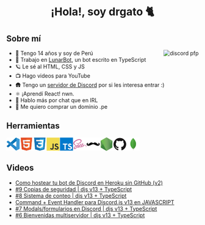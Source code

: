 <p>
  <h1 align="center"><b>¡Hola!, soy drgato 🐈</b></h1>
</p>

## Sobre mí

<img src="https://avatars.githubusercontent.com/u/43690887?s=200&u=059915dea147dfda41abb3a2064c13305634bc62&v=4" align="right" alt="discord pfp"/>

- 🚀 Tengo 14 años y soy de Perú
- 🌛 Trabajo en [LunarBot](https://dsc.gg/lunarbotxd), un bot escrito en TypeScript
- 🪐 Le sé al HTML, CSS y JS
- 📺 Hago videos para YouTube
- 🛖 Tengo un [servidor de Discord](https://drgato.ml/discord) por si les interesa entrar :)
- ⚛️ ¡Aprendí React! nwn.
- 🙊 Hablo más por chat que en IRL
- 💎 Me quiero comprar un dominio .pe

## Herramientas

<div>
<img align="left" alt="Visual Studio Code" width="35px" src="https://raw.githubusercontent.com/devicons/devicon/master/icons/vscode/vscode-original.svg" />
<img align="left" alt="HTML5" width="35px" src="https://raw.githubusercontent.com/devicons/devicon/master/icons/html5/html5-original.svg" />
<img align="left" alt="CSS3" width="35px" src="https://raw.githubusercontent.com/devicons/devicon/master/icons/css3/css3-original.svg" />
<img align="left" alt="JavaScript" width="35px" src="https://raw.githubusercontent.com/devicons/devicon/master/icons/javascript/javascript-original.svg" />
<img align="left" alt="TypeScript" width="35px" src="https://raw.githubusercontent.com/devicons/devicon/master/icons/typescript/typescript-original.svg" />
<img align="left" alt="Sass" width="35px" src="https://raw.githubusercontent.com/devicons/devicon/master/icons/sass/sass-original.svg" />
<img align="left" alt="Handlebars" width="35px" src="https://raw.githubusercontent.com/devicons/devicon/master/icons/handlebars/handlebars-original.svg" />
<img align="left" alt="Node.js" width="35px" src="https://raw.githubusercontent.com/github/explore/80688e429a7d4ef2fca1e82350fe8e3517d3494d/topics/nodejs/nodejs.png" />
<img alt="MongoDB" width="35px" src="https://raw.githubusercontent.com/devicons/devicon/master/icons/mongodb/mongodb-original.svg" /><img align="left" alt="GitHub" width="35px" src="https://raw.githubusercontent.com/devicons/devicon/master/icons/github/github-original.svg" />  
<div/>
  
## Videos

- [Como hostear tu bot de Discord en Heroku sin GitHub (v2)](https://www.youtube.com/watch?v=QRm-FarG3SI)
- [#9 Copias de seguridad | djs v13 + TypeScript](https://www.youtube.com/watch?v=wBToMz3nueY)
- [#8 Sistema de conteo | djs v13 + TypeScript](https://www.youtube.com/watch?v=UPWtCi99AvA)
- [Command + Event Handler para Discord.js v13 en JAVASCRIPT](https://www.youtube.com/watch?v=C5hASKhdLIE)
- [#7 Modals/formularios en Discord | djs v13 + TypeScript](https://www.youtube.com/watch?v=NGnKMoz5nmU)
- [#6 Bienvenidas multiservidor | djs v13 + TypeScript](https://www.youtube.com/watch?v=TE_08wx_wx8)

<!-- ### Hi there 👋 -->

<!--
**drgatoxd/drgatoxd** is a ✨ _special_ ✨ repository because its `README.md` (this file) appears on your GitHub profile.

Here are some ideas to get you started:

- 🔭 I’m currently working on ...
- 🌱 I’m currently learning ...
- 👯 I’m looking to collaborate on ...
- 🤔 I’m looking for help with ...
- 💬 Ask me about ...
- 📫 How to reach me: ...
- 😄 Pronouns: ...
- ⚡ Fun fact: ...
-->

